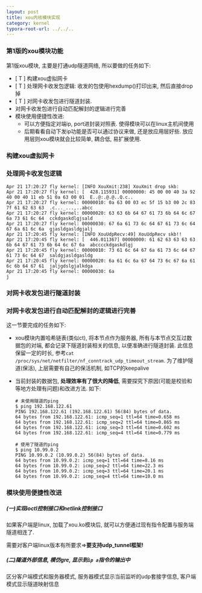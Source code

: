 ```yaml
---
layout: post
title: xou内核模块实现
category: kernel
typora-root-url: ../../..
---
```


### 第1版的xou模块功能

第1版xou模块, 主要是打通udp隧道网络, 所以要做的任务如下:

* [ T ] 构建xou虚拟网卡
* [ T ] 处理网卡收发包逻辑: 收发的包使用hexdump()打印出来, 然后直接drop掉
* [ T ] 对网卡收发包进行隧道封装.
* 对网卡收发包进行自动匹配解封的逻辑进行完善
* 模块使用便捷性改进:
  * 可以方便指定对端ip, port进封装对照表. 使得模块可以在linux主机间使用
  * 后期看看自动下发ip功能是否可以通过协议来做, 还是放应用层好些. 放应用层则xou模块就会比较简单, 耦合低, 易扩展使用.



### 构建xou虚拟网卡



### 处理网卡收发包逻辑

```
Apr 21 17:20:27 fly kernel: [INFO XouXmit:238] XouXmit drop skb:
Apr 21 17:20:27 fly kernel: [  428.115931] 00000000: 45 00 00 40 3a 92 40 00 40 11 eb 51 0a 63 00 01  E..@:.@.@..Q.c..
Apr 21 17:20:27 fly kernel: 00000010: 0a 63 00 03 ec 5f 15 b3 00 2c 83 7f 61 62 63 63  .c..._...,..abcc
Apr 21 17:20:27 fly kernel: 00000020: 63 63 6b 64 67 61 73 6b 64 6c 67 6a 73 61 6c 64  cckdgaskdlgjsald
Apr 21 17:20:27 fly kernel: 00000030: 67 6a 61 73 6c 64 67 61 73 6c 64 67 6a 61 6c 6a  gjasldgasldgjalj
Apr 21 17:20:45 fly kernel: [INFO XouUdpRecv:49] XouUdpRecv skb!!
Apr 21 17:20:45 fly kernel: [  446.011367] 00000000: 61 62 63 63 63 63 6b 64 67 61 73 6b 64 6c 67 6a  abcccckdgaskdlgj
Apr 21 17:20:45 fly kernel: 00000010: 73 61 6c 64 67 6a 61 73 6c 64 67 61 73 6c 64 67  saldgjasldgasldg
Apr 21 17:20:45 fly kernel: 00000020: 6a 61 6c 6a 67 64 73 6c 67 6a 61 6c 6b 64 67 61  jaljgdslgjalkdga
Apr 21 17:20:45 fly kernel: 00000030: 6a                                               j
```

### 对网卡收发包进行隧道封装



### 对网卡收发包进行自动匹配解封的逻辑进行完善

这一节要完成的任务如下:

* xou模块内置哈希链表(类似ct), 将本节点作为服务器, 所有与本节点交互过数据包的对端, 都会记录下隧道封装相关的信息, 以便准确进行隧道封装. 此信息保留一定的时长, 参考`cat /proc/sys/net/netfilter/nf_conntrack_udp_timeout_stream`.
  为了维护隧道(保活), 上层需要有自己的保活机制, 如TCP的keepalive

* 当前封装的数据包, **处理效率有了很大的降低**, 需要探究下原因(可能是校验和等地方处理有问题)和改进方法. 如下:

  ```shell
  # 未使用隧道的ping
  $ ping 192.168.122.61
  PING 192.168.122.61 (192.168.122.61) 56(84) bytes of data.
  64 bytes from 192.168.122.61: icmp_seq=1 ttl=64 time=0.658 ms
  64 bytes from 192.168.122.61: icmp_seq=2 ttl=64 time=0.865 ms
  64 bytes from 192.168.122.61: icmp_seq=3 ttl=64 time=0.602 ms
  64 bytes from 192.168.122.61: icmp_seq=4 ttl=64 time=0.779 ms
  
  # 使用了隧道的ping
  $ ping 10.99.0.2
  PING 10.99.0.2 (10.99.0.2) 56(84) bytes of data.
  64 bytes from 10.99.0.2: icmp_seq=1 ttl=64 time=8.16 ms
  64 bytes from 10.99.0.2: icmp_seq=2 ttl=64 time=22.3 ms
  64 bytes from 10.99.0.2: icmp_seq=3 ttl=64 time=20.1 ms
  64 bytes from 10.99.0.2: icmp_seq=4 ttl=64 time=10.0 ms
  ```

### 模块使用便捷性改进

##### (一)实现ioctl控制接口和netlink控制接口

如果客户端是linux, 加载了xou.ko模块后, 就可以方便通过现有指令配置与服务端隧道相连了.

需要对客户端linux版本有所要求=>**要支持udp_tunnel框架!**



##### (二)隧道外部信息, 模仿gre, 显示到`ip a`指令的输出中

区分客户端模式和服务器模式, 服务器模式显示当前监听的udp套接字信息, 客户端模式显示隧道映射信息
